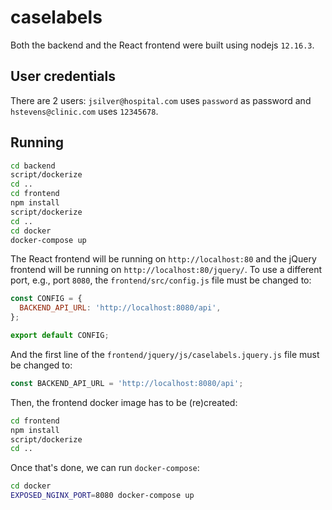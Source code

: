 # caselabels

Both the backend and the React frontend were built using nodejs `12.16.3`.

## User credentials

There are 2 users: `jsilver@hospital.com` uses `password` as password and `hstevens@clinic.com` uses `12345678`.

## Running

```sh
cd backend
script/dockerize
cd ..
cd frontend
npm install
script/dockerize
cd ..
cd docker
docker-compose up
```

The React frontend will be running on `http://localhost:80` and the jQuery frontend will be running on `http://localhost:80/jquery/`. To use a different port, e.g., port `8080`, the `frontend/src/config.js` file must be changed to:

```js
const CONFIG = {
  BACKEND_API_URL: 'http://localhost:8080/api',
};

export default CONFIG;
```

And the first line of the `frontend/jquery/js/caselabels.jquery.js` file must be changed to:

```js
const BACKEND_API_URL = 'http://localhost:8080/api';
```

Then, the frontend docker image has to be (re)created:

```sh
cd frontend
npm install
script/dockerize
cd ..
```

Once that's done, we can run `docker-compose`:

```sh
cd docker
EXPOSED_NGINX_PORT=8080 docker-compose up
```
